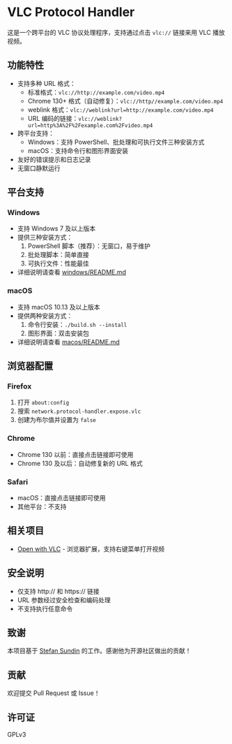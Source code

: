 # VLC Protocol Handler

这是一个跨平台的 VLC 协议处理程序，支持通过点击 `vlc://` 链接来用 VLC 播放视频。

## 功能特性

- 支持多种 URL 格式：
  - 标准格式：`vlc://http://example.com/video.mp4`
  - Chrome 130+ 格式（自动修复）：`vlc://http//example.com/video.mp4`
  - weblink 格式：`vlc://weblink?url=http://example.com/video.mp4`
  - URL 编码的链接：`vlc://weblink?url=http%3A%2F%2Fexample.com%2Fvideo.mp4`
- 跨平台支持：
  - Windows：支持 PowerShell、批处理和可执行文件三种安装方式
  - macOS：支持命令行和图形界面安装
- 友好的错误提示和日志记录
- 无窗口静默运行

## 平台支持

### Windows
- 支持 Windows 7 及以上版本
- 提供三种安装方式：
  1. PowerShell 脚本（推荐）：无窗口，易于维护
  2. 批处理脚本：简单直接
  3. 可执行文件：性能最佳
- 详细说明请查看 [windows/README.md](windows/README.md)

### macOS
- 支持 macOS 10.13 及以上版本
- 提供两种安装方式：
  1. 命令行安装：`./build.sh --install`
  2. 图形界面：双击安装包
- 详细说明请查看 [macos/README.md](macos/README.md)

## 浏览器配置

### Firefox
1. 打开 `about:config`
2. 搜索 `network.protocol-handler.expose.vlc`
3. 创建为布尔值并设置为 `false`

### Chrome
- Chrome 130 以前：直接点击链接即可使用
- Chrome 130 及以后：自动修复新的 URL 格式

### Safari
- macOS：直接点击链接即可使用
- 其他平台：不支持

## 相关项目

- [Open with VLC](https://github.com/stefansundin/open-with-vlc) - 浏览器扩展，支持右键菜单打开视频

## 安全说明

- 仅支持 http:// 和 https:// 链接
- URL 参数经过安全检查和编码处理
- 不支持执行任意命令

## 致谢

本项目基于 [Stefan Sundin](https://github.com/stefansundin) 的工作。感谢他为开源社区做出的贡献！

## 贡献

欢迎提交 Pull Request 或 Issue！

## 许可证

GPLv3
